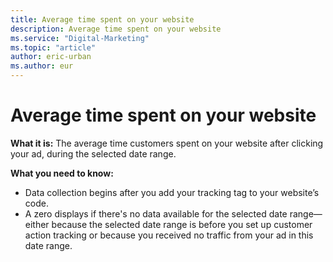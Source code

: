 ```yaml
---
title: Average time spent on your website
description: Average time spent on your website
ms.service: "Digital-Marketing"
ms.topic: "article"
author: eric-urban
ms.author: eur
---
```


# Average time spent on your website

**What it is:** The average time customers spent on your website after clicking your ad, during the selected date range.

**What you need to know:**
- Data collection begins after you add your tracking tag to your website’s code.
- A zero displays if there's no data available for the selected date range—either because the selected date range is before you set up customer action tracking or because you received no traffic from your ad in this date range.



